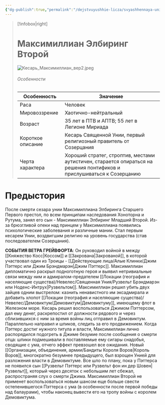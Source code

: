 ```yaml
---
{"dg-publish":true,"permalink":"/dejstvuyushhie-licza/svyashhennaya-uniya/maksimillian-elbiring-vtoroj/","dgPassFrontmatter":true}
---
```


> [!infobox|right]
> # Максимиллиан Элбиринг Второй
> ![Кесарь_Максимиллиан_вер2.jpeg](/img/user/%D0%9A%D0%B5%D1%81%D0%B0%D1%80%D1%8C_%D0%9C%D0%B0%D0%BA%D1%81%D0%B8%D0%BC%D0%B8%D0%BB%D0%BB%D0%B8%D0%B0%D0%BD_%D0%B2%D0%B5%D1%802.jpeg)
> ###### Особенности
> | Особенность | Значение |
> | ---- | ---- |
> | Раса | Человек|
> | Мировоззрение | Хаотично-нейтральный |
> | Возраст |35 лет в ПТВ и АПТВ; 55 лет в Легионе Мириада|
> | Короткое описание |Кесарь Священной Унии, первый религиозный правитель от Созерцания |
> | Черта характера |Хороший стратег, строптив, местами аутистичен, старается опираться на решения понтификов и прислушиваться к Созерцанию|

# Предыстория

После смерти сезара унии Максимиллиана Элбиринга Старшего Первого престол, по всем принципам наследования Хоноторна и Рутума, занял его сын - Максимиллиан Элбиринг Младший Второй. Из-за брюзгливой опеки над принцем у Максимиллиана появились психологические заболевания и различные мании. Стал первым кесарем Унии, воздвигшим религию на уровень государства (став последователем Созерцания).


**СОБЫТИЯ ВЕТРА ГРЕЙВФОРТА**:
Он руководил войной в между [[Княжество Косс\|Коссом]] и [[Закрована\|Закрованой]], в которой участвовал один из Троицы - [[Действующие лица/Алые Клинки/Джим Пэттерс или Джим Брэндмарэн\|Джим Пэттерс]]. Максимиллиан дипломатично раскрыл подноготную героя и выявил нетривиальные связи между ним и адмиралом-предателем [[Локации (география и населяющие существа)/Невелес/Священная Уния/Рузвельт Брэндмарэн или Ноденс-Интрух\|Рузвельтом]]. Максимиллиан решил убить двух зайцев одним выстрелом: казнить ненавистного им эксадмирала и добавить хлопот [[Локации (география и населяющие существа)/Невелес/Демовиктум/Демовиктум\|Демовиктуму]], имеющему флот в Железном море. Кесарь решил воспользоваться Джимом Пэттерсом, дал ему денег, раскрепостил от должности рядового и через сблизившихся с ним за время войны лиц отправил в Демовиктум. Параллельно направил и шпиков, следить за его продвижением. Когда Пэттерс достиг нужного титула и власти, Максимиллиан лично распорядился подогреть в Джиме безумие после сообщения о смерти отца: шпики подмешивали в поставляемые ему сигары снадобья, сводящие с ума, отчего эффект превзошел все ожидания. Новый [[Организации, объединения, армии/Бандиты Короля Воров\|Король Воров]], многократно безумнее предыдущего, был взрощен Унией для разложения власти в Демовиктуме. Все шло по плану, пока у Пэттерса не появился сын [[Рузвельт Пэттерс или Рузвельт фон ин дер Шовен\|Рузвельт]], который через десяток с небольшим лет сбежал, распространяя слух о смерти Джима. Максимиллиан Второй не применет воспользоваться новым шансом еще больше свести остепенившегося Пэттерса с ума (в особенности после первой победы над балаурами), чтобы наконец вывести его на тропу войны с королем Демовиктума. 